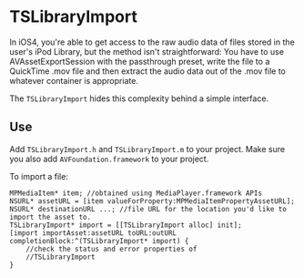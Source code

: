 TSLibraryImport
===============

In iOS4, you're able to get access to the raw audio data of files stored in the user's iPod Library, but the method isn't straightforward: You have to use AVAssetExportSession with the passthrough preset, write the file to a QuickTime .mov file and then extract the audio data out of the .mov file to whatever container is appropriate.

The `TSLibraryImport` hides this complexity behind a simple interface.

Use
---

Add `TSLibraryImport.h` and `TSLibraryImport.m` to your project. Make sure you also add `AVFoundation.framework` to your project.

To import a file:

	MPMediaItem* item; //obtained using MediaPlayer.framework APIs
	NSURL* assetURL = [item valueForProperty:MPMediaItemPropertyAssetURL];
	NSURL* destinationURL ...; //file URL for the location you'd like to import the asset to.
	TSLibraryImport* import = [[TSLibraryImport alloc] init];
	[import importAsset:assetURL toURL:outURL completionBlock:^(TSLibraryImport* import) {
		//check the status and error properties of
		//TSLibraryImport
	}
